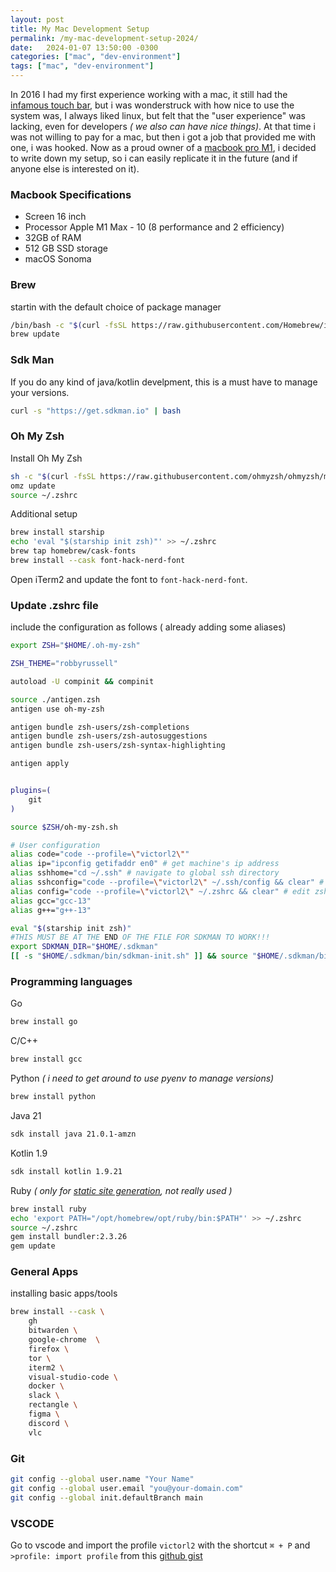 ```yaml
---
layout: post
title: My Mac Development Setup
permalink: /my-mac-development-setup-2024/
date:   2024-01-07 13:50:00 -0300
categories: ["mac", "dev-environment"]
tags: ["mac", "dev-environment"]
---
```


In 2016 I had my first experience working with a mac, it still had the [infamous touch bar](https://www.reddit.com/r/apple/comments/utkr3o/why_do_people_hate_the_touchbar/), but i was wonderstruck with how nice to use the system was, I always liked linux, but felt that the "user experience" was lacking, even for developers _( we also can have nice things)_. At that time i was not willing to pay for a mac, but then i got a job that provided me with one, i was hooked. Now as a proud owner of a [macbook pro M1](https://support.apple.com/kb/SP858?locale=en_US), i decided to write down my setup, so i can easily replicate it in the future (and if anyone else is interested on it).


### Macbook Specifications
+ Screen 16 inch
+ Processor Apple M1 Max - 10 (8 performance and 2 efficiency)
+ 32GB of RAM
+ 512 GB SSD storage
+ macOS Sonoma


### Brew
startin with the default choice of package manager
```bash
/bin/bash -c "$(curl -fsSL https://raw.githubusercontent.com/Homebrew/install/HEAD/install.sh)"
brew update
```

### Sdk Man
If you do any kind of java/kotlin develpment, this is a must have to manage your versions.

```bash
curl -s "https://get.sdkman.io" | bash
```


### Oh My Zsh
Install Oh My Zsh
```bash
sh -c "$(curl -fsSL https://raw.githubusercontent.com/ohmyzsh/ohmyzsh/master/tools/install.sh)"
omz update
source ~/.zshrc
```

Additional setup
```bash
brew install starship
echo 'eval "$(starship init zsh)"' >> ~/.zshrc
brew tap homebrew/cask-fonts
brew install --cask font-hack-nerd-font
```

Open iTerm2 and update the font to `font-hack-nerd-font`.

### Update .zshrc file

include the configuration as follows ( already adding some aliases)
```bash
export ZSH="$HOME/.oh-my-zsh"

ZSH_THEME="robbyrussell"

autoload -U compinit && compinit

source ./antigen.zsh
antigen use oh-my-zsh

antigen bundle zsh-users/zsh-completions
antigen bundle zsh-users/zsh-autosuggestions
antigen bundle zsh-users/zsh-syntax-highlighting

antigen apply


plugins=(
    git
)

source $ZSH/oh-my-zsh.sh

# User configuration
alias code="code --profile=\"victorl2\""
alias ip="ipconfig getifaddr en0" # get machine's ip address
alias sshhome="cd ~/.ssh" # navigate to global ssh directory
alias sshconfig="code --profile=\"victorl2\" ~/.ssh/config && clear" # edit global ssh configuration
alias config="code --profile=\"victorl2\" ~/.zshrc && clear" # edit zsh configuration
alias gcc="gcc-13"
alias g++="g++-13"

eval "$(starship init zsh)"
#THIS MUST BE AT THE END OF THE FILE FOR SDKMAN TO WORK!!!
export SDKMAN_DIR="$HOME/.sdkman"
[[ -s "$HOME/.sdkman/bin/sdkman-init.sh" ]] && source "$HOME/.sdkman/bin/sdkman-init.sh"
```

### Programming languages

Go
```bash
brew install go
```

C/C++
```bash
brew install gcc
```

Python _( i need to get around to use pyenv to manage versions)_
```bash
brew install python
```

Java 21
```bash
sdk install java 21.0.1-amzn
```

Kotlin 1.9
```bash
sdk install kotlin 1.9.21
```

Ruby _( only for [static site generation](https://jekyllrb.com/), not really used )_
```bash
brew install ruby
echo 'export PATH="/opt/homebrew/opt/ruby/bin:$PATH"' >> ~/.zshrc
source ~/.zshrc
gem install bundler:2.3.26
gem update 
```

### General Apps
installing basic apps/tools
```bash
brew install --cask \
    gh
    bitwarden \
    google-chrome  \
    firefox \
    tor \
    iterm2 \
    visual-studio-code \
    docker \
    slack \
    rectangle \
    figma \  
    discord \
    vlc
```

### Git

```bash
git config --global user.name "Your Name"
git config --global user.email "you@your-domain.com"
git config --global init.defaultBranch main
```

### VSCODE
Go to vscode and import the profile `victorl2` with the shortcut `⌘ + P` and `>profile: import profile` from this [github gist](https://gist.github.com/victorl2/d473de94d86e2ea2aafcc26a0353fcc3)


